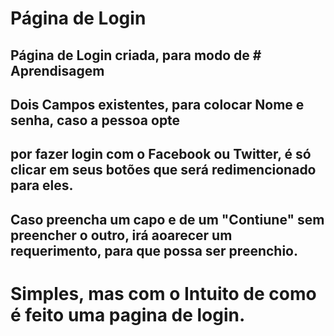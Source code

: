 # Página de Login<br>

## Página de Login criada, para modo de # Aprendisagem<br>
## Dois Campos existentes, para colocar Nome e senha, caso a pessoa opte<br>
## por fazer login com o Facebook ou Twitter, é só clicar em seus botões que será redimencionado para eles.
## Caso preencha um capo e de um "Contiune" sem preencher o outro, irá aoarecer um requerimento, para que possa ser preenchio.

# Simples, mas com o Intuito de como é feito uma pagina de login.